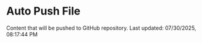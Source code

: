 # Auto Push File

Content that will be pushed to GitHub repository.
Last updated: 07/30/2025, 08:17:44 PM
